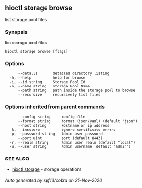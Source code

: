 ## hioctl storage browse

list storage pool files

### Synopsis

list storage pool files

```
hioctl storage browse [flags]
```

### Options

```
      --details       detailed directory listing
  -h, --help          help for browse
  -i, --id string     Storage Pool Id
  -n, --name string   Storage Pool Name
      --path string   path inside the storage pool to browse
      --recursive     recursively list files
```

### Options inherited from parent commands

```
      --config string     config file
      --format string     format (json/yaml) (default "json")
      --host string       Hostname or ip address
  -k, --insecure          ignore certificate errors
  -p, --password string   Admin user password
      --port uint         port (default 8443)
  -r, --realm string      Admin user realm (default "local")
  -u, --user string       Admin username (default "admin")
```

### SEE ALSO

* [hioctl storage](hioctl_storage.md)	 - storage operations

###### Auto generated by spf13/cobra on 25-Nov-2020
